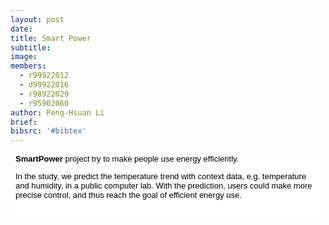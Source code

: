 ```yaml
---
layout: post
date:
title: Smart Power
subtitle:
image:
members:
  - r99922012
  - d99922016
  - r98922029
  - r95902060
author: Peng-Hsuan Li
brief:
bibsrc: '#bibtex'
---
```

<div style="color: #000000; font-family: Verdana, Arial, Helvetica, sans-serif; font-size: 13px; background-image: initial; background-attachment: initial; background-origin: initial; background-clip: initial; background-color: #ffffff; margin: 8px;">
<p><strong>SmartPower</strong>&nbsp;project try to make people use energy efficiently.&nbsp;</p>
<p>In the study, we predict the temperature trend with context data, e.g. temperature and humidity,&nbsp;in a public computer lab. With the prediction, users could make more precise control, and thus reach the goal of efficient energy use.</p>
<p>&nbsp;</p>
</div>

